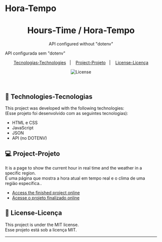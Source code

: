 # Hora-Tempo

<h1 align="center"> Hours-Time / Hora-Tempo </h1>
<p align="center"> API configured without "dotenv" </p>

<p> API configurada sem "dotenv"</p>

<p align="center">
  <a href="#-technologies-tecnologias">Tecnologias-Technologies</a>&nbsp;&nbsp;&nbsp;|&nbsp;&nbsp;&nbsp;
  <a href="#-project-projeto">Project-Projeto</a>&nbsp;&nbsp;&nbsp;|&nbsp;&nbsp;&nbsp;
  <a href="#memo-license-licença">License-Licença</a>
</p>

<p align="center">
  <img alt="License" src="https://img.shields.io/static/v1?label=license&message=MIT&color=49AA26&labelColor=000000">
</p>

<br>


## 🚀 Technologies-Tecnologias

This project was developed with the following technologies:<br>
(Esse projeto foi desenvolvido com as seguintes tecnologias):

- HTML e CSS
- JavaScript
- JSON
- API (no DOTENV)

## 💻 Project-Projeto

It is a page to show the current hour in real time and the weather in a specific region.<br>
É uma página que mostra a hora atual em tempo real e o clima de uma região específica..

- [Access the finished project online](https://alanovictor.github.io/Hora-Tempo/)<br>
- [Acesse o projeto finalizado online](https://alanovictor.github.io/Hora-Tempo/)


## :memo: License-Licença

This project is under the MIT license.<br>
Esse projeto está sob a licença MIT.

---

